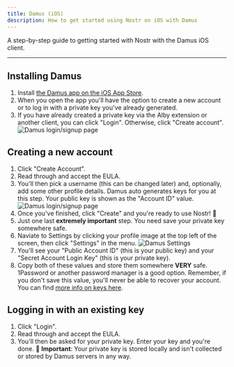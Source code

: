 ```yaml
---
title: Damus (iOS)
description: How to get started using Nostr on iOS with Damus
---
```


A step-by-step guide to getting started with Nostr with the Damus iOS client.

---

## Installing Damus

1. Install [the Damus app on the iOS App Store](https://apps.apple.com/app/damus/id1628663131).
1. When you open the app you'll have the option to create a new account or to log in with a private key you've already generated.
1. If you have already created a private key via the Alby extension or another client, you can click "Login". Otherwise, click "Create account".
   ![Damus login/signup page](/images/damus-login.png)

## Creating a new account

1. Click "Create Account".
1. Read through and accept the EULA.
1. You'll then pick a username (this can be changed later) and, optionally, add some other profile details. Damus auto generates keys for you at this step. Your public key is shown as the "Account ID" value. ![Damus login/signup page](/images/damus-signup.png)
1. Once you've finished, click "Create" and you're ready to use Nostr! 🤙
1. Just one last **extremely important** step. You need save your private key somewhere safe.
1. Naviate to Settings by clicking your profile image at the top left of the screen, then click "Settings" in the menu. ![Damus Settings](/images/damus-settings.png)
1. You'll see your "Public Account ID" (this is your public key) and your "Secret Account Login Key" (this is your private key).
1. Copy both of these values and store them somewhere **VERY** safe. 1Password or another password manager is a good option. Remember, if you don't save this value, you'll never be able to recover your account. You can find [more info on keys here](/get-started#understanding-keys).

## Logging in with an existing key

1. Click "Login".
1. Read through and accept the EULA.
1. You'll then be asked for your private key. Enter your key and you're done. 🤙 **Important**: Your private key is stored locally and isn't collected or stored by Damus servers in any way.
